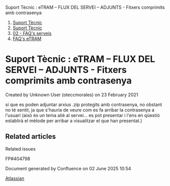 Suport Tècnic : eTRAM – FLUX DEL SERVEI – ADJUNTS - Fitxers comprimits amb contrasenya  

1.  [Suport Tècnic](index.html)
2.  [Suport Tècnic](13893782.html)
3.  [02 - FAQ's serveis](26313393.html)
4.  [FAQ's eTRAM](28705567.html)

Suport Tècnic : eTRAM – FLUX DEL SERVEI – ADJUNTS - Fitxers comprimits amb contrasenya
======================================================================================

Created by Unknown User (oteccmorales) on 23 February 2021

sí que es poden adjuntar arxius .zip protegits amb contrasenya, no obstant no té sentit, ja que s'hauria de veure com es fa arribar la contrasenya a l'usuari (això és un tema aliè al servei... es pot presentar i l'ens en qüestió establirà el mètode per arribar a visualitzar el que han presentat.)

  

Related articles
----------------

  

Related issues

FP#404798 

Document generated by Confluence on 02 June 2025 10:54

[Atlassian](http://www.atlassian.com/)